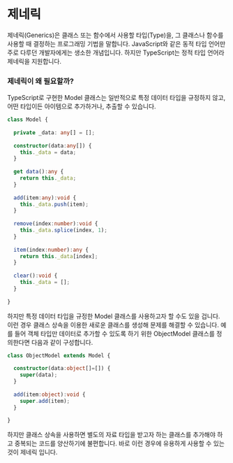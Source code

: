 # 제네릭

제네릭\(Generics\)은 클래스 또는 함수에서 사용할 타입\(Type\)을, 그 클래스나 함수를 사용할 때 결정하는 프로그래밍 기법을 말합니다. JavaScript와 같은 동적 타입 언어만 주로 다루던 개발자에게는 생소한 개념입니다. 하지만 TypeScript는 정적 타입 언어라 제네릭을 지원합니다.

### 제네릭이 왜 필요할까?

TypeScript로 구현한 Model 클래스는 일반적으로 특정 데이터 타입을 규정하지 않고, 어떤 타입이든 아이템으로 추가하거나, 추출할 수 있습니다.

```typescript
class Model {
  
  private _data: any[] = [];
  
  constructor(data:any[]) {
    this._data = data;
  }
  
  get data():any { 
    return this._data; 
  }
  
  add(item:any):void { 
    this._data.push(item); 
  }
  
  remove(index:number):void { 
    this._data.splice(index, 1); 
  }
  
  item(index:number):any { 
    return this._data[index]; 
  }
  
  clear():void { 
    this._data = []; 
  }
  
}
```

하지만 특정 데이터 타입을 규정한 Model 클래스를 사용하고자 할 수도 있을 겁니다. 이런 경우 클래스 상속을 이용한 새로운 클래스를 생성해 문제를 해결할 수 있습니다. 예를 들어 객체 타입만 데이터로 추가할 수 있도록 하기 위한 ObjectModel 클래스를 정의한다면 다음과 같이 구성합니다.

```typescript
class ObjectModel extends Model {
​
  constructor(data:object[]=[]) { 
    super(data); 
  }
  
  add(item:object):void { 
    super.add(item); 
  }
​
}
```

하지만 클래스 상속을 사용하면 별도의 자료 타입을 받고자 하는 클래스를 추가해야 하고 중복되는 코드를 양산하기에 불편합니다. 바로 이런 경우에 유용하게 사용할 수 있는 것이 제네릭 입니다.


